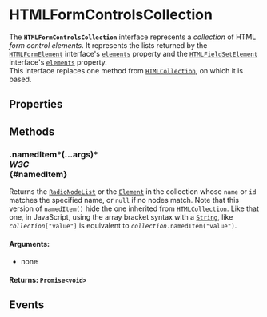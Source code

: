 # HTMLFormControlsCollection

<div class='overview'><span class="seoSummary">The <strong><code>HTMLFormControlsCollection</code></strong> interface represents a <em>collection</em> of HTML <em>form control elements</em>. </span>It represents the lists returned by the <a href="/en-US/docs/Web/API/HTMLFormElement" title="The HTMLFormElement interface represents a <form> element in the DOM; it allows access to and in some cases modification of aspects of the form, as well as access to its component elements."><code>HTMLFormElement</code></a> interface's <a href="/en-US/docs/Web/API/HTMLFormElement/elements" title="The HTMLFormElement property elements returns an HTMLFormControlsCollection listing all the form controls contained in the <form> element."><code>elements</code></a> property and the <a href="/en-US/docs/Web/API/HTMLFieldSetElement" title="The HTMLFieldSetElement interface provides special properties and methods (beyond the regular HTMLElement interface it also has available to it by inheritance) for manipulating the layout and presentation of <fieldset> elements."><code>HTMLFieldSetElement</code></a> interface's&nbsp;<a class="new" href="/en-US/docs/Web/API/HTMLFieldSetElement/elements" rel="nofollow" title="The documentation about this has not yet been written; please consider contributing!"><code>elements</code></a> property.</div>

<div class='overview'>This interface replaces one method from <a href="/en-US/docs/Web/API/HTMLCollection" title="The HTMLCollection interface represents a generic collection (array-like object similar to arguments) of elements (in document order) and offers methods and properties for selecting from the list."><code>HTMLCollection</code></a>, on which it is based.</div>

## Properties

## Methods

### .namedItem*(...args)* <div class="specs"><i>W3C</i></div> {#namedItem}

Returns the <a href="/en-US/docs/Web/API/RadioNodeList" title="The RadioNodeList interface represents a collection of radio elements in a <form> or a <fieldset> element."><code>RadioNodeList</code></a> or the <a href="/en-US/docs/Web/API/Element" title="Element is the most general base class from which all element objects (i.e. objects that represent elements) in a Document inherit. It only has methods and properties common to all kinds of elements. More specific classes inherit from Element."><code>Element</code></a> in the collection whose <code>name</code> or <code>id</code> matches&nbsp;the specified name, or <code>null</code> if no nodes match. Note that this version of <code>namedItem()</code> hide the one inherited from <a href="/en-US/docs/Web/API/HTMLCollection" title="The HTMLCollection interface represents a generic collection (array-like object similar to arguments) of elements (in document order) and offers methods and properties for selecting from the list."><code>HTMLCollection</code></a>. Like that one, in JavaScript, using the array bracket syntax with a <a href="/en-US/docs/Web/JavaScript/Reference/Global_Objects/String" title="The String global object is a constructor for strings or a sequence of characters."><code>String</code></a>, like <code><em>collection</em>["value"]</code> is equivalent to <code><em>collection</em>.namedItem("value")</code>.

#### **Arguments**:


 - none

#### **Returns**: `Promise<void>`

## Events
